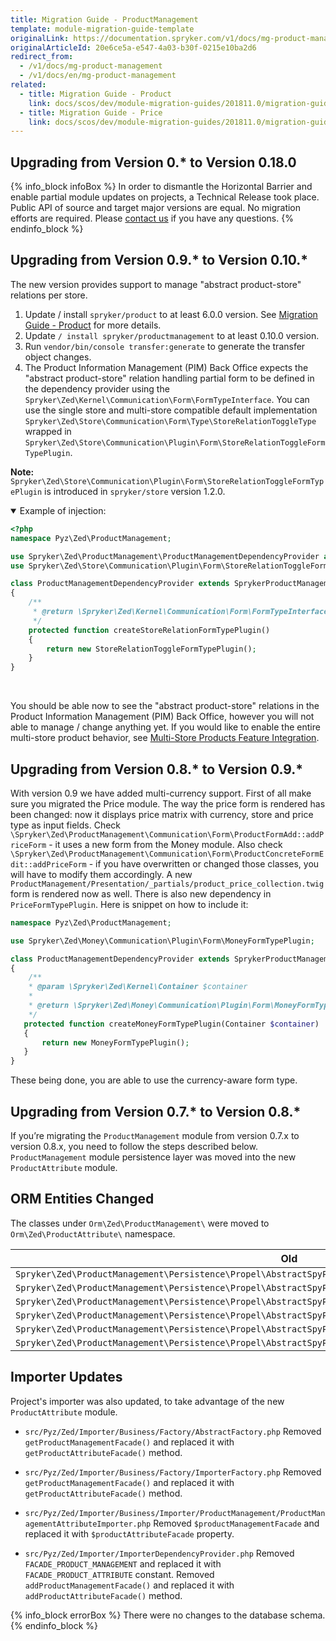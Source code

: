 ```yaml
---
title: Migration Guide - ProductManagement
template: module-migration-guide-template
originalLink: https://documentation.spryker.com/v1/docs/mg-product-management
originalArticleId: 20e6ce5a-e547-4a03-b30f-0215e10ba2d6
redirect_from:
  - /v1/docs/mg-product-management
  - /v1/docs/en/mg-product-management
related:
  - title: Migration Guide - Product
    link: docs/scos/dev/module-migration-guides/201811.0/migration-guide-product.html
  - title: Migration Guide - Price
    link: docs/scos/dev/module-migration-guides/201811.0/migration-guide-price.html
---
```


## Upgrading from Version 0.* to Version 0.18.0
{% info_block infoBox %}
In order to dismantle the Horizontal Barrier and enable partial module updates on projects, a Technical Release took place. Public API of source and target major versions are equal. No migration efforts are required. Please [contact us](https://spryker.com/en/support/) if you have any questions.
{% endinfo_block %}

## Upgrading from Version 0.9.* to Version 0.10.*

The new version provides support to manage "abstract product-store" relations per store.

1. Update / install `spryker/product` to at least 6.0.0 version. See [Migration Guide - Product](/docs/scos/dev/module-migration-guides/{{page.version}}/migration-guide-product.html) for more details.
2. Update `/ install spryker/productmanagement` to at least 0.10.0 version.
3. Run `vendor/bin/console transfer:generate` to generate the transfer object changes.
4. The Product Information Management (PIM) Back Office expects the "abstract product-store" relation handling partial form to be defined in the dependency provider using the `Spryker\Zed\Kernel\Communication\Form\FormTypeInterface`. You can use the single store and multi-store compatible default implementation `Spryker\Zed\Store\Communication\Form\Type\StoreRelationToggleType` wrapped in `Spryker\Zed\Store\Communication\Plugin\Form\StoreRelationToggleFormTypePlugin`.

**Note:** `Spryker\Zed\Store\Communication\Plugin\Form\StoreRelationToggleFormTypePlugin` is introduced in `spryker/store` version 1.2.0.

<details open>
<summary>Example of injection:</summary>

```php
<?php
namespace Pyz\Zed\ProductManagement;

use Spryker\Zed\ProductManagement\ProductManagementDependencyProvider as SprykerProductManagementDependencyProvider;
use Spryker\Zed\Store\Communication\Plugin\Form\StoreRelationToggleFormTypePlugin;

class ProductManagementDependencyProvider extends SprykerProductManagementDependencyProvider
{
    /**
     * @return \Spryker\Zed\Kernel\Communication\Form\FormTypeInterface
     */
    protected function createStoreRelationFormTypePlugin()
    {
        return new StoreRelationToggleFormTypePlugin();
    }
}
```

</br>
</details>

You should be able now to see the "abstract product-store" relations in the Product Information Management (PIM) Back Office, however you will not able to manage / change anything yet. If you would like to enable the entire multi-store product behavior, see [Multi-Store Products Feature Integration](/docs/scos/dev/feature-integration-guides/{{page.version}}/multi-store-products-feature-integration.html).

## Upgrading from Version 0.8.* to Version 0.9.*

With version 0.9 we have added multi-currency support. First of all make sure you migrated the Price module. The way the price form is rendered has been changed: now it displays price matrix with currency, store and price type as input fields. Check `\Spryker\Zed\ProductManagement\Communication\Form\ProductFormAdd::addPriceForm` - it uses a new form from the Money module. Also check `\Spryker\Zed\ProductManagement\Communication\Form\ProductConcreteFormEdit::addPriceForm` - if you have overwritten or changed those classes, you will have to modify them accordingly. A new `ProductManagement/Presentation/_partials/product_price_collection.twig` form is rendered now as well. There is also new dependency in `PriceFormTypePlugin`. Here is snippet on how to include it:

```php
namespace Pyz\Zed\ProductManagement;

use Spryker\Zed\Money\Communication\Plugin\Form\MoneyFormTypePlugin;

class ProductManagementDependencyProvider extends SprykerProductManagementDependencyProvider
{
    /**
    * @param \Spryker\Zed\Kernel\Container $container
    *
    * @return \Spryker\Zed\Money\Communication\Plugin\Form\MoneyFormTypePlugin
    */
   protected function createMoneyFormTypePlugin(Container $container)
   {
       return new MoneyFormTypePlugin();
   }
}
```

These being done, you are able to use the currency-aware form type.

## Upgrading from Version 0.7.* to Version 0.8.*

If you’re migrating the `ProductManagement` module from version 0.7.x to version 0.8.x, you need to follow the steps described below.
`ProductManagement` module persistence layer was moved into the new `ProductAttribute` module.

## ORM Entities Changed
The classes under `Orm\Zed\ProductManagement\` were moved to `Orm\Zed\ProductAttribute\` namespace.

| **Old** | **New** |
| --- | --- |
| `Spryker\Zed\ProductManagement\Persistence\Propel\AbstractSpyProductAttribute` | `Spryker\Zed\ProductAttribute\Persistence\Propel\AbstractSpyProductAttribute` |
| `Spryker\Zed\ProductManagement\Persistence\Propel\AbstractSpyProductAttributeQuery` | `Spryker\Zed\ProductAttribute\Persistence\Propel\AbstractSpyProductAttributeQuery` |
| `Spryker\Zed\ProductManagement\Persistence\Propel\AbstractSpyProductAttributeValue` | `Spryker\Zed\ProductAttribute\Persistence\Propel\AbstractSpyProductAttributeValue` |
| `Spryker\Zed\ProductManagement\Persistence\Propel\AbstractSpyProductAttributeValueQuery` | `Spryker\Zed\ProductAttribute\Persistence\Propel\AbstractSpyProductAttributeValueQuery` |
| `Spryker\Zed\ProductManagement\Persistence\Propel\AbstractSpyProductManagementAttributeValueTranslation` | `Spryker\Zed\ProductAttribute\Persistence\Propel\AbstractSpyProductManagementAttributeValueTranslation` |
| `Spryker\Zed\ProductManagement\Persistence\Propel\AbstractSpyProductManagementAttributeValueTranslationQuery` | `Spryker\Zed\ProductAttribute\Persistence\Propel\AbstractSpyProductManagementAttributeValueTranslationQuery` |

## Importer Updates
Project's importer was also updated, to take advantage of the new `ProductAttribute` module.

* `src/Pyz/Zed/Importer/Business/Factory/AbstractFactory.php`
Removed `getProductManagementFacade()` and replaced it with `getProductAttributeFacade()` method.

* `src/Pyz/Zed/Importer/Business/Factory/ImporterFactory.php`
Removed `getProductManagementFacade()` and replaced it with `getProductAttributeFacade()` method.

* `src/Pyz/Zed/Importer/Business/Importer/ProductManagement/ProductManagementAttributeImporter.php`
Removed `$productManagementFacade` and replaced it with `$productAttributeFacade` property.

* `src/Pyz/Zed/Importer/ImporterDependencyProvider.php`
Removed `FACADE_PRODUCT_MANAGEMENT` and replaced it with `FACADE_PRODUCT_ATTRIBUTE` constant.
        Removed `addProductManagementFacade()` and replaced it with `addProductAttributeFacade()` method.

{% info_block errorBox %}
There were no changes to the database schema.
{% endinfo_block %}

<!-- Last review date: Jan 23, 2018 by Karoy Gerner -->
